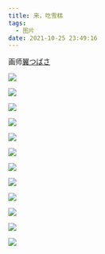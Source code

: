 ```yaml
---
title: 来，吃雪糕
tags:
  - 图片
date: 2021-10-25 23:49:16
---
```


画师[翼つばさ](https://www.pixiv.net/users/2874136)

![](https://pixiv.lolicon.cyou/img-original/img/2022/05/27/18/04/40/98636952_p0.jpg)

![](https://pixiv.lolicon.cyou/img-original/img/2022/04/25/17/42/39/97873437_p0.jpg)

![](https://pixiv.lolicon.cyou/img-original/img/2020/08/30/14/59/55/84032660_p0.jpg)

![](https://pixiv.lolicon.cyou/img-original/img/2022/01/01/01/33/21/95190479_p0.jpg)

![](https://pixiv.lolicon.cyou/img-original/img/2020/10/03/23/31/05/84780582_p0.jpg)

![](https://pixiv.lolicon.cyou/img-original/img/2020/10/05/23/17/41/84828307_p0.jpg)

![](https://pixiv.lolicon.cyou/img-original/img/2021/05/06/01/52/59/89637759_p0.png)

![](https://pixiv.lolicon.cyou/img-original/img/2021/05/08/01/02/48/89680201_p0.jpg)

![](https://pixiv.lolicon.cyou/img-original/img/2021/05/16/16/02/13/89879236_p0.jpg)

![](https://pixiv.lolicon.cyou/img-original/img/2021/05/25/23/17/02/90095866_p0.jpg)

![](https://pixiv.lolicon.cyou/img-original/img/2021/07/04/21/23/47/91014617_p0.jpg)

![](https://pixiv.lolicon.cyou/img-original/img/2021/07/29/13/51/46/91575780_p0.jpg)
